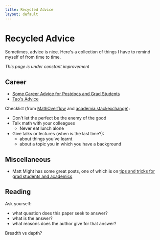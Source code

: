 ```yaml
---
title: Recycled Advice
layout: default
---
```


# Recycled Advice

Sometimes, advice is nice. Here's a collection of things I have to remind myself of
from time to time.

_This page is under constant improvement_

## Career

* [Some Career Advice for Postdocs and Grad Students](https://math.ou.edu/~kmartin/career-ad.html)
* [Tao's Advice](https://terrytao.wordpress.com/career-advice/)

Checklist (from [MathOverflow](https://mathoverflow.net/questions/294919/how-can-a-mathematician-handle-the-pressure-to-discover-something-new)
and [academia.stackexchange](https://academia.stackexchange.com/questions/89032/how-to-stop-hopping-the-learning-chain-and-actually-begin-somewhere)): 

* Don't let the perfect be the enemy of the good
* Talk math with your colleagues
	* Never eat lunch alone
* Give talks or lectures  (when is the last time?):
	* about things you've learnt
	* about a topic you in which you have a background

## Miscellaneous

* Matt Might has some great posts, one of which is on [tips and tricks for grad students and academics](https://matt.might.net/articles/productivity-tips-hints-hacks-tricks-for-grad-students-academics/)


## Reading

Ask yourself:

* what question does this paper seek to answer?
* what is the answer?
* what reasons does the author give for that answer?

Breadth vs depth?